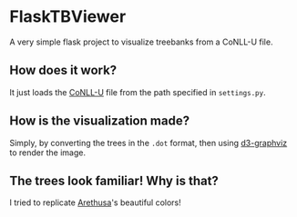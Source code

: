 # FlaskTBViewer

A very simple flask project to visualize treebanks from a CoNLL-U file.

## How does it work?

It just loads the [CoNLL-U](https://universaldependencies.org/format.html) file from the path specified in `settings.py`.

## How is the visualization made?

Simply, by converting the trees in the `.dot` format, then using [d3-graphviz](https://github.com/magjac/d3-graphviz) to render the image.

## The trees look familiar! Why is that?

I tried to replicate [Arethusa](https://github.com/alpheios-project/arethusa)'s beautiful colors!

